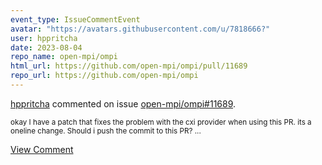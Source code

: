 ```yaml
---
event_type: IssueCommentEvent
avatar: "https://avatars.githubusercontent.com/u/7818666?"
user: hppritcha
date: 2023-08-04
repo_name: open-mpi/ompi
html_url: https://github.com/open-mpi/ompi/pull/11689
repo_url: https://github.com/open-mpi/ompi
---
```


<a href='https://github.com/hppritcha' target='_blank'>hppritcha</a> commented on issue <a href='https://github.com/open-mpi/ompi/pull/11689' target='_blank'>open-mpi/ompi#11689</a>.

<small>okay I have a patch that fixes the problem with the cxi provider when using this PR.  its a oneline change.  Should i push the commit to this PR?...</small>

<a href='https://github.com/open-mpi/ompi/pull/11689' target='_blank'>View Comment</a>
